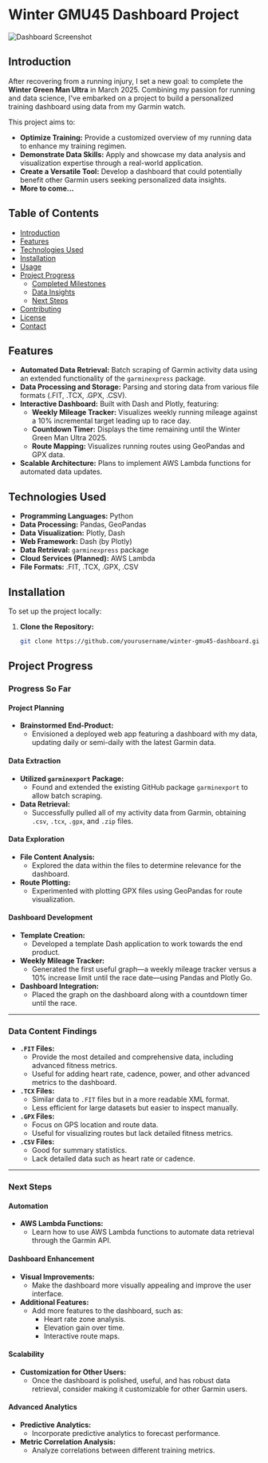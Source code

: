 # **Winter GMU45 Dashboard Project**

![Dashboard Screenshot](link-to-your-screenshot.png)

## **Introduction**

After recovering from a running injury, I set a new goal: to complete the **Winter Green Man Ultra** in March 2025. Combining my passion for running and data science, I've embarked on a project to build a personalized training dashboard using data from my Garmin watch.

This project aims to:

- **Optimize Training:** Provide a customized overview of my running data to enhance my training regimen.
- **Demonstrate Data Skills:** Apply and showcase my data analysis and visualization expertise through a real-world application.
- **Create a Versatile Tool:** Develop a dashboard that could potentially benefit other Garmin users seeking personalized data insights.
- **More to come...**


## **Table of Contents**

- [Introduction](#introduction)
- [Features](#features)
- [Technologies Used](#technologies-used)
- [Installation](#installation)
- [Usage](#usage)
- [Project Progress](#project-progress)
  - [Completed Milestones](#completed-milestones)
  - [Data Insights](#data-insights)
  - [Next Steps](#next-steps)
- [Contributing](#contributing)
- [License](#license)
- [Contact](#contact)

## **Features**

- **Automated Data Retrieval:** Batch scraping of Garmin activity data using an extended functionality of the `garminexpress` package.
- **Data Processing and Storage:** Parsing and storing data from various file formats (.FIT, .TCX, .GPX, .CSV).
- **Interactive Dashboard:** Built with Dash and Plotly, featuring:
  - **Weekly Mileage Tracker:** Visualizes weekly running mileage against a 10% incremental target leading up to race day.
  - **Countdown Timer:** Displays the time remaining until the Winter Green Man Ultra 2025.
  - **Route Mapping:** Visualizes running routes using GeoPandas and GPX data.
- **Scalable Architecture:** Plans to implement AWS Lambda functions for automated data updates.

## **Technologies Used**

- **Programming Languages:** Python
- **Data Processing:** Pandas, GeoPandas
- **Data Visualization:** Plotly, Dash
- **Web Framework:** Dash (by Plotly)
- **Data Retrieval:** `garminexpress` package
- **Cloud Services (Planned):** AWS Lambda
- **File Formats:** .FIT, .TCX, .GPX, .CSV

## **Installation**

To set up the project locally:

1. **Clone the Repository:**

   ```bash
   git clone https://github.com/yourusername/winter-gmu45-dashboard.git


## **Project Progress**

### **Progress So Far**

#### **Project Planning**

- **Brainstormed End-Product:**
  - Envisioned a deployed web app featuring a dashboard with my data, updating daily or semi-daily with the latest Garmin data.

#### **Data Extraction**

- **Utilized `garminexport` Package:**
  - Found and extended the existing GitHub package `garminexport` to allow batch scraping.
- **Data Retrieval:**
  - Successfully pulled all of my activity data from Garmin, obtaining `.csv`, `.tcx`, `.gpx`, and `.zip` files.

#### **Data Exploration**

- **File Content Analysis:**
  - Explored the data within the files to determine relevance for the dashboard.
- **Route Plotting:**
  - Experimented with plotting GPX files using GeoPandas for route visualization.

#### **Dashboard Development**

- **Template Creation:**
  - Developed a template Dash application to work towards the end product.
- **Weekly Mileage Tracker:**
  - Generated the first useful graph—a weekly mileage tracker versus a 10% increase limit until the race date—using Pandas and Plotly Go.
- **Dashboard Integration:**
  - Placed the graph on the dashboard along with a countdown timer until the race.

---

### **Data Content Findings**

- **`.FIT` Files:**
  - Provide the most detailed and comprehensive data, including advanced fitness metrics.
  - Useful for adding heart rate, cadence, power, and other advanced metrics to the dashboard.
- **`.TCX` Files:**
  - Similar data to `.FIT` files but in a more readable XML format.
  - Less efficient for large datasets but easier to inspect manually.
- **`.GPX` Files:**
  - Focus on GPS location and route data.
  - Useful for visualizing routes but lack detailed fitness metrics.
- **`.CSV` Files:**
  - Good for summary statistics.
  - Lack detailed data such as heart rate or cadence.

---

### **Next Steps**

#### **Automation**

- **AWS Lambda Functions:**
  - Learn how to use AWS Lambda functions to automate data retrieval through the Garmin API.

#### **Dashboard Enhancement**

- **Visual Improvements:**
  - Make the dashboard more visually appealing and improve the user interface.
- **Additional Features:**
  - Add more features to the dashboard, such as:
    - Heart rate zone analysis.
    - Elevation gain over time.
    - Interactive route maps.

#### **Scalability**

- **Customization for Other Users:**
  - Once the dashboard is polished, useful, and has robust data retrieval, consider making it customizable for other Garmin users.

#### **Advanced Analytics**

- **Predictive Analytics:**
  - Incorporate predictive analytics to forecast performance.
- **Metric Correlation Analysis:**
  - Analyze correlations between different training metrics.
